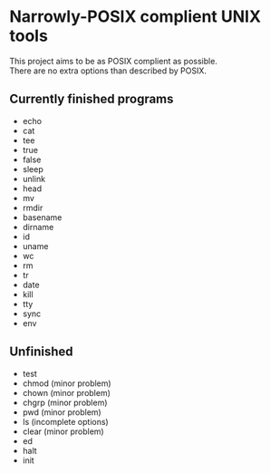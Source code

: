 # Narrowly-POSIX complient UNIX tools
This project aims to be as POSIX complient as possible.<br>
There are no extra options than described by POSIX.<br>

## Currently finished programs
- echo
- cat
- tee
- true
- false
- sleep
- unlink
- head
- mv
- rmdir
- basename
- dirname
- id
- uname
- wc
- rm
- tr
- date
- kill
- tty
- sync
- env

## Unfinished
- test
- chmod (minor problem)
- chown (minor problem)
- chgrp (minor problem)
- pwd (minor problem)
- ls (incomplete options)
- clear (minor problem)
- ed
- halt
- init
